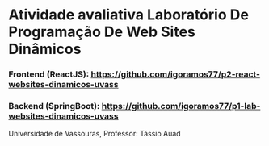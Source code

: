 ﻿# Atividade avaliativa Laboratório De Programação De Web Sites Dinâmicos

### Frontend (ReactJS): https://github.com/igoramos77/p2-react-websites-dinamicos-uvass
### Backend (SpringBoot): https://github.com/igoramos77/p1-lab-websites-dinamicos-uvass

Universidade de Vassouras, Professor: Tássio Auad
